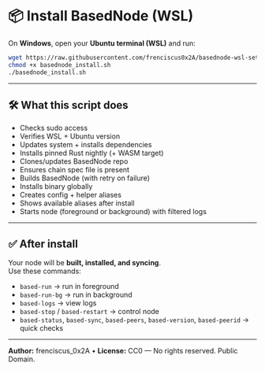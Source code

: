 # 📦 Install BasedNode (WSL)

On **Windows**, open your **Ubuntu terminal (WSL)** and run:

```bash
wget https://raw.githubusercontent.com/frenciscus0x2A/basednode-wsl-setup/main/basednode_install.sh -O basednode_install.sh
chmod +x basednode_install.sh
./basednode_install.sh
```

---

## 🛠️ What this script does

- Checks sudo access
- Verifies WSL + Ubuntu version
- Updates system + installs dependencies
- Installs pinned Rust nightly (+ WASM target)
- Clones/updates BasedNode repo
- Ensures chain spec file is present
- Builds BasedNode (with retry on failure)
- Installs binary globally
- Creates config + helper aliases
- Shows available aliases after install
- Starts node (foreground or background) with filtered logs

---

## ✅ After install

Your node will be **built, installed, and syncing**.  
Use these commands:

- `based-run` → run in foreground
- `based-run-bg` → run in background
- `based-logs` → view logs
- `based-stop` / `based-restart` → control node
- `based-status`, `based-sync`, `based-peers`, `based-version`, `based-peerid` → quick checks

---

**Author:** frenciscus_0x2A • **License:** CC0 — No rights reserved. Public Domain.
